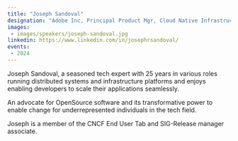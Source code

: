 ```yaml
---
title: "Joseph Sandoval"
designation: "Adobe Inc, Principal Product Mgr, Cloud Native Infrastructure"
images:
 - images/speakers/joseph-sandoval.jpg
linkedin: https://www.linkedin.com/in/josephrsandoval/
events:
 - 2024
---
```


Joseph Sandoval, a seasoned tech expert with 25 years in various roles running distributed systems and infrastructure platforms and enjoys enabling developers to scale their applications seamlessly. 
 
 An advocate for OpenSource software and its transformative power to enable change for underrepresented individuals in the tech field.
 
 Joseph is a member of the CNCF End User Tab and SIG-Release manager associate.